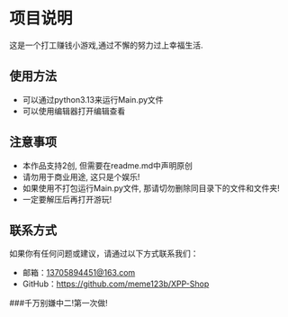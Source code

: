 # 项目说明

这是一个打工赚钱小游戏,通过不懈的努力过上幸福生活.

## 使用方法

- 可以通过python3.13来运行Main.py文件
- 可以使用编辑器打开编辑查看

## 注意事项

- 本作品支持2创, 但需要在readme.md中声明原创
- 请勿用于商业用途, 这只是个娱乐!
- 如果使用不打包运行Main.py文件, 那请切勿删除同目录下的文件和文件夹!
- 一定要解压后再打开游玩!

## 联系方式

如果你有任何问题或建议，请通过以下方式联系我们：

- 邮箱：13705894451@163.com
- GitHub：https://github.com/meme123b/XPP-Shop

###千万别嫌中二!第一次做!
